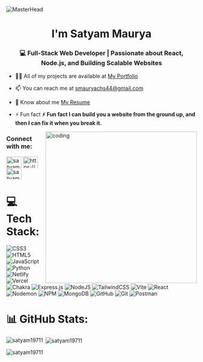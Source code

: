 ![MasterHead](https://static.pingcap.com/files/2022/12/05072707/chatGPT-GitHub-banner.jpg)

<h1 align="center">I'm Satyam Maurya</h1>
<h3 align="center">💻 Full-Stack Web Developer | Passionate about React, Node.js, and Building Scalable Websites</h3>

- 👨‍💻 All of my projects are available at [My Portfolio](https://satyam19711-portfolio.netlify.app/)


- 📫 You can reach me at [smauryachs44@gmail.com](mailto:smauryachs44@gmail.com)


- 📄 Know about me [My Resume](https://drive.google.com/file/d/1VcR6siPgyQOMYwU7mwh2j4c1THDIPtyo/view?usp=sharing)


- ⚡ Fun fact **⚡ Fun fact I can build you a website from the ground up, and then I can fix it when you break it.**

  <img align="right" width="400" src="https://cdn.dribbble.com/users/2131993/screenshots/4948736/thoughtworks-gif_dribbble.gif" alt="coding">


<h3 align="left">Connect with me:</h3>
<p align="left">
<a href="https://twitter.com/satyam19711" target="blank"><img align="center" src="https://raw.githubusercontent.com/rahuldkjain/github-profile-readme-generator/master/src/images/icons/Social/twitter.svg" alt="satyam19711" height="30" width="40" /></a>
<a href="https://linkedin.com/in/https://www.linkedin.com/in/satyam-maurya-94a750252/" target="blank"><img align="center" src="https://raw.githubusercontent.com/rahuldkjain/github-profile-readme-generator/master/src/images/icons/Social/linked-in-alt.svg" alt="https://www.linkedin.com/in/satyam-maurya-94a750252/" height="30" width="40" /></a>
<a href="https://instagram.com/satyam19711" target="blank"><img align="center" src="https://raw.githubusercontent.com/rahuldkjain/github-profile-readme-generator/master/src/images/icons/Social/instagram.svg" alt="satyam19711" height="30" width="40" /></a>
</p>

# 💻 Tech Stack:
![CSS3](https://img.shields.io/badge/css3-%231572B6.svg?style=for-the-badge&logo=css3&logoColor=white) ![HTML5](https://img.shields.io/badge/html5-%23E34F26.svg?style=for-the-badge&logo=html5&logoColor=white) ![JavaScript](https://img.shields.io/badge/javascript-%23323330.svg?style=for-the-badge&logo=javascript&logoColor=%23F7DF1E) ![Python](https://img.shields.io/badge/python-3670A0?style=for-the-badge&logo=python&logoColor=ffdd54) ![Netlify](https://img.shields.io/badge/netlify-%23000000.svg?style=for-the-badge&logo=netlify&logoColor=#00C7B7) ![Vercel](https://img.shields.io/badge/vercel-%23000000.svg?style=for-the-badge&logo=vercel&logoColor=white) ![Chakra](https://img.shields.io/badge/chakra-%234ED1C5.svg?style=for-the-badge&logo=chakraui&logoColor=white) ![Express.js](https://img.shields.io/badge/express.js-%23404d59.svg?style=for-the-badge&logo=express&logoColor=%2361DAFB) ![NodeJS](https://img.shields.io/badge/node.js-6DA55F?style=for-the-badge&logo=node.js&logoColor=white) ![TailwindCSS](https://img.shields.io/badge/tailwindcss-%2338B2AC.svg?style=for-the-badge&logo=tailwind-css&logoColor=white) ![Vite](https://img.shields.io/badge/vite-%23646CFF.svg?style=for-the-badge&logo=vite&logoColor=white) ![React](https://img.shields.io/badge/react-%2320232a.svg?style=for-the-badge&logo=react&logoColor=%2361DAFB) ![Nodemon](https://img.shields.io/badge/NODEMON-%23323330.svg?style=for-the-badge&logo=nodemon&logoColor=%BBDEAD) ![NPM](https://img.shields.io/badge/NPM-%23CB3837.svg?style=for-the-badge&logo=npm&logoColor=white) ![MongoDB](https://img.shields.io/badge/MongoDB-%234ea94b.svg?style=for-the-badge&logo=mongodb&logoColor=white) ![GitHub](https://img.shields.io/badge/github-%23121011.svg?style=for-the-badge&logo=github&logoColor=white) ![Git](https://img.shields.io/badge/git-%23F05033.svg?style=for-the-badge&logo=git&logoColor=white) ![Postman](https://img.shields.io/badge/Postman-FF6C37?style=for-the-badge&logo=postman&logoColor=white)
# 📊 GitHub Stats:

<p><img align="left" src="https://github-readme-stats.vercel.app/api/top-langs?username=satyam19711&show_icons=true&locale=en&layout=compact" alt="satyam19711" /></p>

<p>&nbsp;<img align="center" src="https://github-readme-stats.vercel.app/api?username=satyam19711&show_icons=true&locale=en" alt="satyam19711" /></p>

<p><img align="center" src="https://github-readme-streak-stats.herokuapp.com/?user=satyam19711&" alt="satyam19711" /></p>
